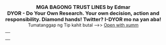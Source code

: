 <html>
  <head> 
    <script> 
      function disableClick(){ 
        document.onclick=function(event){ 
          if (event.button == 2) { 
            alert('Right Click Message'); 
            return false; 
          } 
        } 
      } 
    </script> 
  </head> 
  <body onLoad="disableClick()">
  </body> 
  
  
<h3 id="title" style="margin: 0 auto;text-align: center;">MGA BAGONG TRUST LINES by Edmar</h3>
<h3 id="title" style="margin: 0 auto;text-align: center;">DYOR - Do Your Own Research. Your own decision, action and responsibility. Diamond hands! Twitter? I-DYOR mo na yan aba! </h3>
  
  <div style="text-align: center;">Tumatanggap ng Tip kahit butal -->> <a href="https://xumm.app/detect/request:rBovVT5K3EdmoHbx9G6BamjNBLPLGvyU3e">Open with xumm</a></div>
  
  <div class="loader" style="margin: 0 auto;"></div>

<table class="center">
  <tr>
    <td><p id="newTokens"></p></td>
  </tr>
  <script>
  var CHECKED_LIST = [];
today = new Date(); today.setHours(0); today.setMinutes(0); today.setSeconds(0);
function httpGet(theUrl)
{
    var xmlHttp = new XMLHttpRequest();
    xmlHttp.open( "GET", theUrl, false ); // false for synchronous request
    xmlHttp.send( null );
    return xmlHttp.responseText;
}

function getCurrencyCode(e)
{
    if (e) {
        if (40 == e.length && e.endsWith("00")) {
            while(e.endsWith("00")) {
                e = e.substring(0, e.length - 2); 
            }   
            return hex2a(e);
        }
        return e
    }
    return ""
}

function hex2a(hexx) {
    var hex = hexx.toString();//force conversion
    var str = '';
    for (var i = 0; i < hex.length; i += 2)
        str += String.fromCharCode(parseInt(hex.substr(i, 2), 16));
    return str;
}

function getNewTokens() {
  console.log("START");

  String.prototype.inList=function(list){
    return (list.indexOf(this.toString()) != -1)
  }

  tokens = JSON.parse(httpGet("https://api.xrpldata.com/api/v1/tokens"));
  var total = 0;
  var allLink = '';
  var newTokens = '';
  for(var token in tokens.issuers) {
      var currencyCode = getCurrencyCode(tokens.issuers[token].tokens[0].currency);
      var createdDate = new Date(Date.parse(tokens.issuers[token].tokens[0].created.date));
      if(createdDate > today && CHECKED_LIST.indexOf(currencyCode) == -1) {
          total++
          var amount = tokens.issuers[token].tokens[0].amount;
          var url = 'https://xumm.community/?issuer='+ token + "&currency=" + currencyCode + '&limit=' + amount;
          
          var kyc = tokens.issuers[token].data.kyc ? 'YES' : 'NO'
          allLink = allLink + '__________________________________' + total + '__________________________________<br>'
                            + 'Currency: $' + currencyCode + '<br>' + 'KYC: ' + kyc + '<br>'
                            + 'Created date: ' + createdDate + ' | ' + 'Total trustline: ' + tokens.issuers[token].tokens[0].trustlines + '<br>'
                            + 'LINK: ' + url.link(url) + '<br>';
      }
  }
   document.getElementById("newTokens").innerHTML = allLink;
  console.log('END');
}
getNewTokens();
setInterval(getNewTokens, 45000);
</script>






